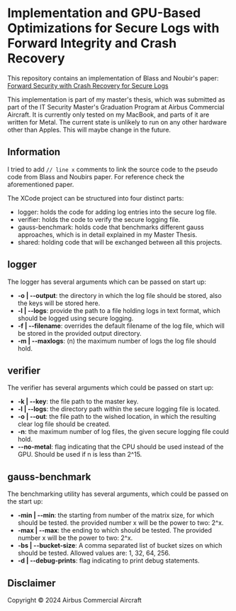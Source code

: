 # Implementation and GPU-Based Optimizations for Secure Logs with Forward Integrity and Crash Recovery

This repository contains an implementation of Blass and Noubir's paper: [Forward Security with Crash Recovery for Secure Logs](https://eprint.iacr.org/2019/506)


This implementation is part of my master's thesis, which was submitted as part of the IT Security Master's Graduation Program at Airbus Commercial Aircraft. It is currently only tested on my MacBook, and parts of it are written for Metal. The current state is unlikely to run on any other hardware other than Apples. This will maybe change in the future.

## Information

I tried to add `// line x` comments to link the source code to the pseudo code from Blass and Noubirs paper. For reference check the aforementioned paper.

The XCode project can be structured into four distinct parts:

- logger: holds the code for adding log entries into the secure log file.
- verifier: holds the code to verify the secure logging file.
- gauss-benchmark: holds code that benchmarks different gauss approaches, which is in detail explained in my Master Thesis.
- shared: holding code that will be exchanged between all this projects.

## logger

The logger has several arguments which can be passed on start up:

- **-o | --output**: the directory in which the log file should be stored, also the keys will be stored here.
- **-l | --logs**: provide the path to a file holding logs in text format, which should be logged using secure logging.
- **-f | --filename**: overrides the default filename of the log file, which will be stored in the provided output directory.
- **-m | --maxlogs**: (n) the maximum number of logs the log file should hold.

## verifier

The verifier has several arguments which could be passed on start up:

- **-k | --key**: the file path to the master key.
- **-l | --logs**: the directory path within the secure logging file is located.
- **-o | --out**: the file path to the wished location, in which the resulting clear log file should be created.
- **-n**: the maximum number of log files, the given secure logging file could hold.
- **--no-metal**: flag indicating that the CPU should be used instead of the GPU. Should be used if n is less than 2^15.

## gauss-benchmark

The benchmarking utility has several arguments, which could be passed on the start up:

- **-min | --min**: the starting from number of the matrix size, for which should be tested. the provided number x will be the power to two: 2^x.
- **-max | --max**: the ending to which should be tested. The provided number x will be the power to two: 2^x.
- **-bs | --bucket-size**: A comma separated list of bucket sizes on which should be tested. Allowed values are: 1, 32, 64, 256.
- **-d | --debug-prints**: flag indicating to print debug statements.

## Disclaimer

Copyright © 2024 Airbus Commercial Aircraft
